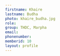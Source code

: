 ```yaml
---
firstname: Khaire 
lastname: Budha
photo: khaire_budha.jpg
role: 
group: THDC, Marpha
email: 
phonenumber: 
memberid: 10
layout: profile
---
```

